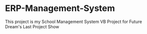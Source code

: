 # ERP-Management-System
This project is my School Management System VB Project for Future Dream's Last Project Show
